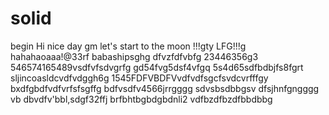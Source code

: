 # solid
begin
Hi
nice day
gm
let's start
to the moon !!!gty
LFG!!!g
hahahaoaaa!@33rf
babashipsghg
dfvzfdfvbfg
23446356g3
546574165489vsdfvfsdvgrfg
gd54fvg5dsf4vfgq
5s4d65sdfbdbjfs8fgrt
sljincoasldcvdfvdggh6g
1545FDFVBDFVvdfvdfsgcfsvdcvrfffgy
bxdfgbdfvdfvrfsfsgffg
bdfvsdfv4566jrrgggg
sdvsbsdbbgsv dfsjhnfgngggg
vb dbvdfv'bbl,sdgf32ffj
brfbhtbgbdgbdnli2
vdfbzdfbzdfbbdbbg
